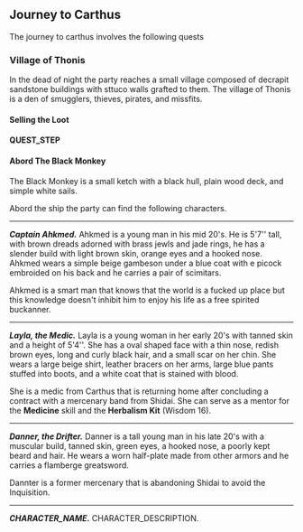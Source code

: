 ## Journey to Carthus
The journey to carthus involves the following quests

### Village of Thonis
In the dead of night the party reaches a small village composed of decrapit sandstone buildings with sttuco walls grafted to them. The village of Thonis is a den of smugglers, thieves, pirates, and missfits.

#### Selling the Loot

#### QUEST_STEP

#### Abord The Black Monkey
The Black Monkey is a small ketch with a black hull, plain wood deck, and simple white sails.

Abord the ship the party can find the following characters.
___
***Captain Ahkmed.***
Ahkmed is a young man in his mid 20's. He is 5'7'' tall, with brown dreads adorned with brass jewls and jade rings, he has a slender build with light brown skin, orange eyes and a hooked nose. Ahkmed wears a simple beige gambeson under a blue coat with e picock embroided on his back and he carries a pair of scimitars.

Ahkmed is a smart man that knows that the world is a fucked up place but this knowledge doesn't inhibit him to enjoy his life as a free spirited buckanner.

___
***Layla, the Medic.***
Layla is a young woman in her early 20's with tanned skin and a height of 5'4''. She has a oval shaped face with a thin nose, redish brown eyes, long and curly black hair, and a small scar on her chin. She wears a large beige shirt, leather bracers on her arms, large blue pants stuffed into boots, and a white coat that is stained with blood.

She is a medic from Carthus that is returning home after concluding a contract with a mercenary band from Shidai. She can serve as a mentor for the **Medicine** skill and the **Herbalism Kit** (Wisdom 16).

___
***Danner, the Drifter.***
Danner is a tall young man in his late 20's with a muscular build, tanned skin, green eyes, a hooked nose, a poorly kept beard and hair. He wears a worn half-plate made from other armors and he carries a flamberge greatsword.

Dannter is a former mercenary that is abandoning Shidai to avoid the Inquisition.

___
***CHARACTER_NAME.***
CHARACTER_DESCRIPTION.
